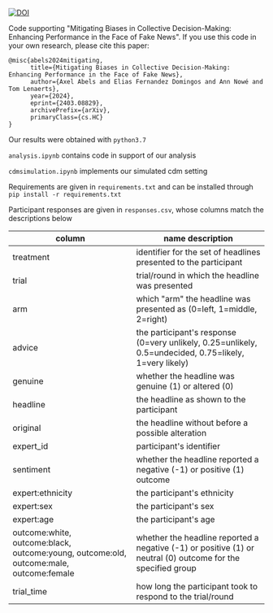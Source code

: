 [![DOI](https://zenodo.org/badge/DOI/10.5281/zenodo.10804450.svg)](https://doi.org/10.5281/zenodo.10804450)

Code supporting "Mitigating Biases in Collective Decision-Making: Enhancing Performance in the Face of Fake News". If you use this code in your own research, please cite this paper:

```
@misc{abels2024mitigating,
      title={Mitigating Biases in Collective Decision-Making: Enhancing Performance in the Face of Fake News}, 
      author={Axel Abels and Elias Fernandez Domingos and Ann Nowé and Tom Lenaerts},
      year={2024},
      eprint={2403.08829},
      archivePrefix={arXiv},
      primaryClass={cs.HC}
}
```

Our results were obtained with ```python3.7```

```analysis.ipynb``` contains code in support of our analysis

```cdmsimulation.ipynb``` implements our simulated cdm setting

Requirements are given in ```requirements.txt``` and can be installed through ```pip install -r requirements.txt```

Participant responses are given in ```responses.csv```, whose columns match the descriptions below

| column | name	description | 
| ------------- | ------------- |
| treatment	| identifier for the set of headlines presented to the participant | 
| trial	| trial/round in which the headline was presented  | 
| arm	| which "arm" the headline was presented as (0=left, 1=middle, 2=right) | 
| advice	| the participant's response (0=very unlikely, 0.25=unlikely, 0.5=undecided, 0.75=likely, 1=very likely) | 
| genuine	| whether the headline was genuine (1) or altered (0) | 
| headline	| the headline as shown to the participant | 
| original	| the headline without before a possible alteration | 
| expert_id	| participant's identifier | 
| sentiment	| whether the headline reported a negative (-1) or positive (1) outcome | 
| expert:ethnicity	| the participant's ethnicity | 
| expert:sex	| the participant's sex | 
| expert:age	| the participant's age | 
| outcome:white, outcome:black, outcome:young, outcome:old, outcome:male, outcome:female	| whether the headline reported a negative (-1) or positive (1) or neutral (0) outcome for the specified group | 
| trial_time	| how long the participant took to respond to the trial/round | 
